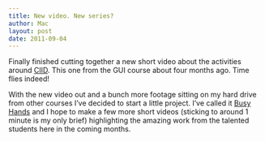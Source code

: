 ```yaml
---
title: New video. New series?
author: Mac
layout: post
date: 2011-09-04
---
```


Finally finished cutting together a new short video about the activities around [CIID][1]. This one from the GUI course about four months ago. Time flies indeed!

With the new video out and a bunch more footage sitting on my hard drive from other courses I&#8217;ve decided to start a little project. I&#8217;ve called it [Busy Hands][2] and I hope to make a few more short videos (sticking to around 1 minute is my only brief) highlighting the amazing work from the talented students here in the coming months.

 [1]: http://www.ciid.dk
 [2]: http://vimeo.com/album/1655649